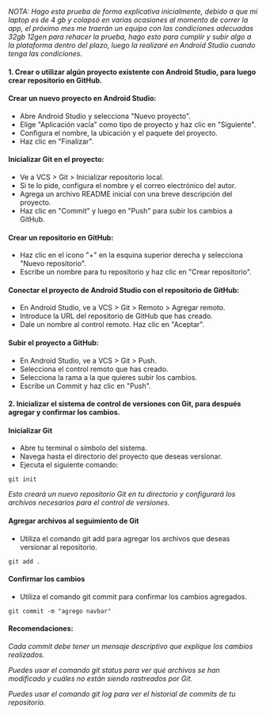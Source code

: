 *NOTA: Hago esta prueba de forma explicativa inicialmente, debido a que mi laptop es de 4 gb y colapsó en varias ocasiones al momento de correr la app, el próximo mes me traerán un equipo con las condiciones adecuadas 32gb 12gen para rehacer la prueba, hago esto para cumplir y subir algo a la plataforma dentro del plazo, luego la realizaré en Android Studio cuando tenga las condiciones.*

#### 1. Crear o utilizar algún proyecto existente con Android Studio, para luego crear repositorio en GitHub. 

#### Crear un nuevo proyecto en Android Studio:
  - Abre Android Studio y selecciona "Nuevo proyecto".
  - Elige "Aplicación vacía" como tipo de proyecto y haz clic en "Siguiente".
  - Configura el nombre, la ubicación y el paquete del proyecto.
  - Haz clic en "Finalizar".

#### Inicializar Git en el proyecto:
- Ve a VCS > Git > Inicializar repositorio local.
- Si te lo pide, configura el nombre y el correo electrónico del autor.
- Agrega un archivo README inicial con una breve descripción del proyecto.
- Haz clic en "Commit" y luego en "Push" para subir los cambios a GitHub.

#### Crear un repositorio en GitHub:
- Haz clic en el icono "+" en la esquina superior derecha y selecciona "Nuevo repositorio".
- Escribe un nombre para tu repositorio y haz clic en "Crear repositorio".

#### Conectar el proyecto de Android Studio con el repositorio de GitHub:
- En Android Studio, ve a VCS > Git > Remoto > Agregar remoto.
- Introduce la URL del repositorio de GitHub que has creado.
- Dale un nombre al control remoto.
Haz clic en "Aceptar".

#### Subir el proyecto a GitHub:
- En Android Studio, ve a VCS > Git > Push.
- Selecciona el control remoto que has creado.
- Selecciona la rama a la que quieres subir los cambios.
- Escribe un Commit y haz clic en "Push".

#### 2. Inicializar el sistema de control de versiones con Git, para después agregar y confirmar los cambios. 

#### Inicializar Git
- Abre tu terminal o símbolo del sistema.
- Navega hasta el directorio del proyecto que deseas versionar.
- Ejecuta el siguiente comando:
  
```
git init
```

*Esto creará un nuevo repositorio Git en tu directorio y configurará los archivos necesarios para el control de versiones.*


#### Agregar archivos al seguimiento de Git
- Utiliza el comando git add para agregar los archivos que deseas versionar al repositorio.

```
git add .
```

#### Confirmar los cambios
- Utiliza el comando git commit para confirmar los cambios agregados.

```
git commit -m "agrego navbar"
```

#### Recomendaciones:

*Cada commit debe tener un mensaje descriptivo que explique los cambios realizados.*

*Puedes usar el comando git status para ver qué archivos se han modificado y cuáles no están siendo rastreados por Git.*

*Puedes usar el comando git log para ver el historial de commits de tu repositorio.*
